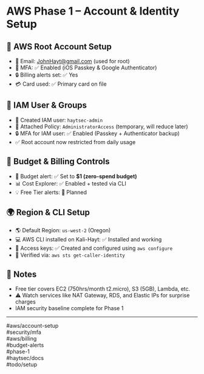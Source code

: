 # AWS Phase 1 – Account & Identity Setup

## 🧾 AWS Root Account Setup
- 📧 Email: JohnHayt@gmail.com (used for root)
- 📱 MFA: ✅ Enabled (iOS Passkey & Google Authenticator)
- 🔒 Billing alerts set: ✅ Yes
- 💳 Card used: ✅ Primary card on file

## 🧍 IAM User & Groups
- 👤 Created IAM user: `haytsec-admin`
- 🔐 Attached Policy: `AdministratorAccess` (temporary, will reduce later)
- 🔒 MFA for IAM user: ✅ Enabled (Passkey + Authenticator backup)
- ✅ Root account now restricted from daily usage

## 📜 Budget & Billing Controls
- 🎯 Budget alert: ✅ Set to **$1 (zero-spend budget)**
- 📊 Cost Explorer: ✅ Enabled + tested via CLI
- 💡 Free Tier alerts: 📌 Planned

## 🌍 Region & CLI Setup
- 🌎 Default Region: `us-west-2` (Oregon)
- 💻 AWS CLI installed on Kali-Hayt: ✅ Installed and working
- 🔑 Access keys: ✅ Created and configured using `aws configure`
- 🧪 Verified via: `aws sts get-caller-identity`

## 📝 Notes
- Free tier covers EC2 (750hrs/month t2.micro), S3 (5GB), Lambda, etc.
- ⚠️ Watch services like NAT Gateway, RDS, and Elastic IPs for surprise charges
- IAM security baseline complete for Phase 1

---

#aws/account-setup  
#security/mfa  
#aws/billing  
#budget-alerts  
#phase-1  
#haytsec/docs  
#todo/setup  

